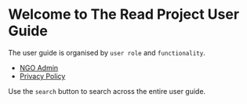 # Welcome to The Read Project User Guide

The user guide is organised by `user role` and `functionality`.

* [NGO Admin](ngo_admin_intro.md)
* [Privacy Policy](privacy_policy.md)

Use the `search` button to search across the entire user guide.